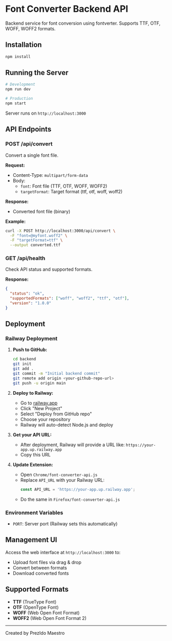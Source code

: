 # Font Converter Backend API

Backend service for font conversion using fontverter. Supports TTF, OTF, WOFF, WOFF2 formats.

## Installation

```bash
npm install
```

## Running the Server

```bash
# Development
npm run dev

# Production
npm start
```

Server runs on `http://localhost:3000`

## API Endpoints

### POST /api/convert
Convert a single font file.

**Request:**
- Content-Type: `multipart/form-data`
- Body:
  - `font`: Font file (TTF, OTF, WOFF, WOFF2)
  - `targetFormat`: Target format (ttf, otf, woff, woff2)

**Response:**
- Converted font file (binary)

**Example:**
```bash
curl -X POST http://localhost:3000/api/convert \
  -F "font=@myfont.woff2" \
  -F "targetFormat=ttf" \
  --output converted.ttf
```

### GET /api/health
Check API status and supported formats.

**Response:**
```json
{
  "status": "ok",
  "supportedFormats": ["woff", "woff2", "ttf", "otf"],
  "version": "1.0.0"
}
```

## Deployment

### Railway Deployment

1. **Push to GitHub:**
   ```bash
   cd backend
   git init
   git add .
   git commit -m "Initial backend commit"
   git remote add origin <your-github-repo-url>
   git push -u origin main
   ```

2. **Deploy to Railway:**
   - Go to [railway.app](https://railway.app)
   - Click "New Project"
   - Select "Deploy from GitHub repo"
   - Choose your repository
   - Railway will auto-detect Node.js and deploy

3. **Get your API URL:**
   - After deployment, Railway will provide a URL like: `https://your-app.up.railway.app`
   - Copy this URL

4. **Update Extension:**
   - Open `Chrome/font-converter-api.js`
   - Replace `API_URL` with your Railway URL:
     ```javascript
     const API_URL = 'https://your-app.up.railway.app';
     ```
   - Do the same in `Firefox/font-converter-api.js`

### Environment Variables

- `PORT`: Server port (Railway sets this automatically)

## Management UI

Access the web interface at `http://localhost:3000` to:
- Upload font files via drag & drop
- Convert between formats
- Download converted fonts

## Supported Formats

- **TTF** (TrueType Font)
- **OTF** (OpenType Font)
- **WOFF** (Web Open Font Format)
- **WOFF2** (Web Open Font Format 2)

---

Created by PrezIdo Maestro